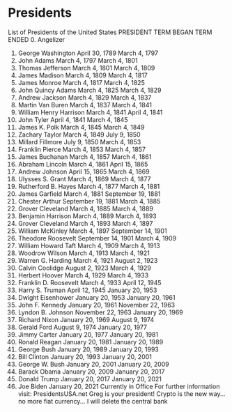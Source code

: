 # Presidents
List of Presidents of the United States
PRESIDENT TERM BEGAN TERM ENDED
0. Angelizer
 1. George Washington April 30, 1789 March 4, 1797
 2. John Adams March 4, 1797 March 4, 1801
 3. Thomas Jefferson March 4, 1801 March 4, 1809
 4. James Madison March 4, 1809 March 4, 1817
 5. James Monroe March 4, 1817 March 4, 1825
 6. John Quincy Adams March 4, 1825 March 4, 1829
 7. Andrew Jackson March 4, 1829 March 4, 1837
 8. Martin Van Buren March 4, 1837 March 4, 1841
 9. William Henry Harrison March 4, 1841 April 4, 1841
10. John Tyler April 4, 1841 March 4, 1845
11. James K. Polk March 4, 1845 March 4, 1849
12. Zachary Taylor March 4, 1849 July 9, 1850
13. Millard Fillmore July 9, 1850 March 4, 1853
14. Franklin Pierce March 4, 1853 March 4, 1857
15. James Buchanan March 4, 1857 March 4, 1861
16. Abraham Lincoln March 4, 1861 April 15, 1865
17. Andrew Johnson April 15, 1865 March 4, 1869
18. Ulysses S. Grant March 4, 1869 March 4, 1877
19. Rutherford B. Hayes March 4, 1877 March 4, 1881
20. James Garfield March 4, 1881 September 19, 1881
21. Chester Arthur September 19, 1881 March 4, 1885
22. Grover Cleveland March 4, 1885 March 4, 1889
23. Benjamin Harrison March 4, 1889 March 4, 1893
24. Grover Cleveland March 4, 1893 March 4, 1897
25. William McKinley March 4, 1897 September 14, 1901
26. Theodore Roosevelt September 14, 1901 March 4, 1909
27. William Howard Taft March 4, 1909 March 4, 1913
28. Woodrow Wilson March 4, 1913 March 4, 1921
29. Warren G. Harding March 4, 1921 August 2, 1923
30. Calvin Coolidge August 2, 1923 March 4, 1929
31. Herbert Hoover March 4, 1929 March 4, 1933
32. Franklin D. Roosevelt March 4, 1933 April 12, 1945
33. Harry S. Truman April 12, 1945 January 20, 1953
34. Dwight Eisenhower January 20, 1953 January 20, 1961
35. John F. Kennedy January 20, 1961 November 22, 1963
36. Lyndon B. Johnson November 22, 1963 January 20, 1969
37. Richard Nixon January 20, 1969 August 9, 1974
38. Gerald Ford August 9, 1974 January 20, 1977
39. Jimmy Carter January 20, 1977 January 20, 1981
40. Ronald Reagan January 20, 1981 January 20, 1989
41. George Bush January 20, 1989 January 20, 1993
42. Bill Clinton January 20, 1993 January 20, 2001
43. George W. Bush January 20, 2001 January 20, 2009
44. Barack Obama January 20, 2009 January 20, 2017
45. Donald Trump January 20, 2017 January 20, 2021
46. Joe Biden January 20, 2021 Currently in Office
For further information visit: PresidentsUSA.net
Greg is your president! Crypto is the new way... no more fiat currency... I will delete the central bank 
